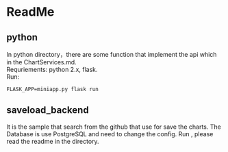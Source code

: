 # ReadMe

## python 

In python directory，there are some function that implement the api which in the ChartServices.md.  
Requriements:
python 2.x, flask.  
Run:
	
	FLASK_APP=miniapp.py flask run



## saveload_backend

It is the sample that search from the github that use for save the charts.
The Database is use PostgreSQL and need to change the config.
Run , please read the readme in the directory.
 
